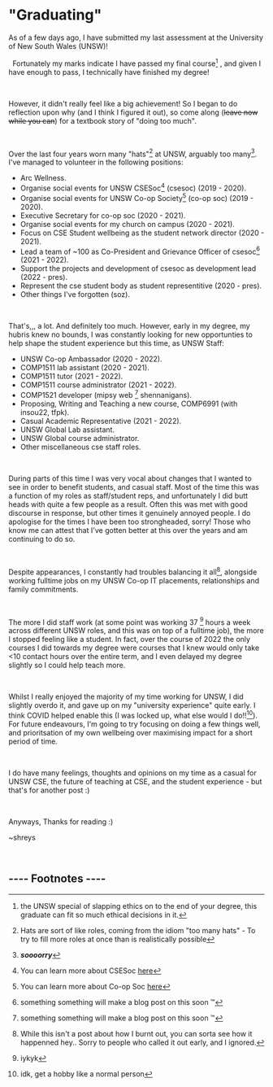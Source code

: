 # "Graduating"


As of a few days ago, I have submitted my last 
assessment at the University of New South Wales (UNSW)!

&nbsp;
Fortunately my marks indicate I have passed my final course[^0] , and
given I have enough to pass, I technically
have finished my degree!


&nbsp;

However, it didn't really feel like a big achievement!
So I began to do reflection upon why (and I think I figured it out), 
so come along (~~leave now while you can~~) for a textbook 
story of "doing too much".


&nbsp;

Over the last four years worn many "hats"[^1] at UNSW, arguably too many[^2].
I've managed to volunteer in the following positions: 
  - Arc Wellness.
  - Organise social events for UNSW CSESoc[^3] (csesoc) (2019 - 2020).
  - Organise social events for UNSW Co-op Society[^4] (co-op soc) (2019 - 2020).
  - Executive Secretary for co-op soc (2020 - 2021).
  - Organise social events for my church on campus (2020 - 2021).
  - Focus on CSE Student wellbeing as the student network director (2020 - 2021).
  - Lead a team of ~100 as Co-President and Grievance Officer of csesoc[^5] (2021 - 2022).
  - Support the projects and development of csesoc as development lead (2022 - pres).
  - Represent the cse student body as student representitive (2020 - pres).  
  - Other things I've forgotten (soz).


&nbsp;

That's,,, a lot. And definitely too much. However, early in my degree, my hubris knew no bounds,
I was constantly looking for new opportunties to help shape the student experience
but this time, as UNSW Staff: 
  - UNSW Co-op Ambassador (2020 - 2022).
  - COMP1511 lab assistant (2020 - 2021).  
  - COMP1511 tutor (2021 - 2022).
  - COMP1511 course administrator (2021 - 2022). 
  - COMP1521 developer (mipsy web [^6] shennanigans).
  - Proposing, Writing and Teaching a new course, COMP6991 (with insou22, tfpk).
  - Casual Academic Representative (2021 - 2022).
  - UNSW Global Lab assistant. 
  - UNSW Global course administrator. 
  - Other miscellaneous cse staff roles.

&nbsp;

During parts of this time I was very vocal about
changes that I wanted to see in order to benefit students,
and casual staff. Most of the time this was a function 
of my roles as staff/student reps, and unfortunately 
I did butt heads with quite a few people as a result.
Often this was met with good discourse in response, but 
other times it genuinely annoyed people.
I do apologise for the times I have been too strongheaded, sorry!
Those who know me can attest that I've gotten better at this over
the years and am continuing to do so.

&nbsp;

Despite appearances, I constantly had troubles balancing it all[^7], alongside
working fulltime jobs on my UNSW Co-op IT placements, relationships and family
commitments.


&nbsp;

The more I did staff work (at some point was working 37 [^8] hours a week 
across different UNSW roles, and this was on top of a fulltime job), 
the more I stopped feeling like a student. 
In fact, over the course of 2022 the only courses I did towards my degree
were courses that I knew would only take <10 contact hours over the entire term,
and I even delayed my degree slightly so I could help teach more. 


&nbsp;

Whilst I really enjoyed the majority of my time working for UNSW, 
I did slightly overdo it, and gave up on my "university experience" 
quite early. I think COVID helped enable this (I was locked up, what else would I do!![^9]).
For future endeavours, I'm going to try focusing on doing a few things well, and prioritsation 
of my own wellbeing over maximising impact for a short period of time.  


&nbsp;

I do have many feelings, thoughts and opinions on my time as a 
casual for UNSW CSE, the future of teaching at CSE, and 
the student experience - but that's for another post :)


&nbsp;

Anyways,
Thanks for reading :)


~shreys

&nbsp;

## ---- Footnotes ----
[^0]: the UNSW special 
of slapping ethics on to the end of your degree, this graduate can fit so much ethical decisions in it.

[^1]: Hats are sort of like roles, coming from the idiom "too many hats" - 
To try to fill more roles at once than is realistically possible

[^2]: _**soooorry**_ 

[^3]: You can learn more about CSESoc [here](https://csesoc.unsw.edu.au/) 

[^4]: You can learn more about Co-op Soc [here](https://coopsoc.com.au/) 

[^5]: something something will make a blog post on this soon :tm:

[^6]: something something will make a blog post on this soon :tm:

[^7]: While this isn't a post about how I burnt out, you can sorta see how it happenned hey..
Sorry to people who called it out early, and I ignored. 

[^8]: iykyk

[^9]: idk, get a hobby like a normal person

